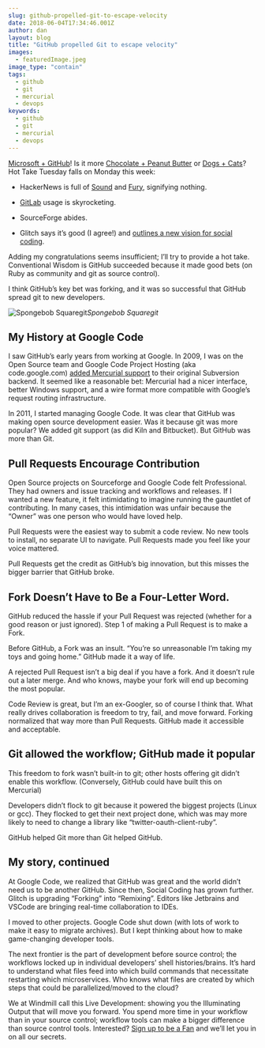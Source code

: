 ```yaml
---
slug: github-propelled-git-to-escape-velocity
date: 2018-06-04T17:34:46.001Z
author: dan
layout: blog
title: "GitHub propelled Git to escape velocity"
images:
  - featuredImage.jpeg
image_type: "contain"
tags:
  - github
  - git
  - mercurial
  - devops
keywords:
  - github
  - git
  - mercurial
  - devops
---
```


[Microsoft + GitHub](https://blogs.microsoft.com/blog/2018/06/04/microsoft-github-empowering-developers/)! Is it more [Chocolate + Peanut Butter](https://www.youtube.com/watch?v=DJLDF6qZUX0) or [Dogs + Cats](https://www.youtube.com/watch?v=JmzuRXLzqKk)? Hot Take Tuesday falls on Monday this week:

* HackerNews is full of [Sound](https://news.ycombinator.com/item?id=17229848) and [Fury](https://news.ycombinator.com/item?id=17226225), signifying nothing.

* [GitLab](https://news.ycombinator.com/item?id=17223116) usage is skyrocketing.

* SourceForge abides.

* Glitch says it’s good (I agree!) and [outlines a new vision for social coding](https://medium.com/glitch/github-glitch-and-the-future-of-social-coding-5e6faa45c8f2).

Adding my congratulations seems insufficient; I’ll try to provide a hot take. Conventional Wisdom is GitHub succeeded because it made good bets (on Ruby as community and git as source control).

I think GitHub’s key bet was forking, and it was so successful that GitHub spread git to new developers.

![Spongebob Squaregit](/assets/images/github-propelled-git-to-escape-velocity/featuredImage.jpeg)*Spongebob Squaregit*

## My History at Google Code

I saw GitHub’s early years from working at Google. In 2009, I was on the Open Source team and Google Code Project Hosting (aka code.google.com) [added Mercurial support](https://www.youtube.com/watch?v=ri796Hx8las) to their original Subversion backend. It seemed like a reasonable bet: Mercurial had a nicer interface, better Windows support, and a wire format more compatible with Google’s request routing infrastructure.

In 2011, I started managing Google Code. It was clear that GitHub was making open source development easier. Was it because git was more popular? We added git support (as did Kiln and Bitbucket). But GitHub was more than Git.

## Pull Requests Encourage Contribution

Open Source projects on Sourceforge and Google Code felt Professional. They had owners and issue tracking and workflows and releases. If I wanted a new feature, it felt intimidating to imagine running the gauntlet of contributing. In many cases, this intimidation was unfair because the “Owner” was one person who would have loved help.

Pull Requests were the easiest way to submit a code review. No new tools to install, no separate UI to navigate. Pull Requests made you feel like your voice mattered.

Pull Requests get the credit as GitHub’s big innovation, but this misses the bigger barrier that GitHub broke.

## Fork Doesn’t Have to Be a Four-Letter Word.

GitHub reduced the hassle if your Pull Request was rejected (whether for a good reason or just ignored). Step 1 of making a Pull Request is to make a Fork.

Before GitHub, a Fork was an insult. “You’re so unreasonable I’m taking my toys and going home.” GitHub made it a way of life.

A rejected Pull Request isn’t a big deal if you have a fork. And it doesn’t rule out a later merge. And who knows, maybe your fork will end up becoming the most popular.

Code Review is great, but I’m an ex-Googler, so of course I think that. What really drives collaboration is freedom to try, fail, and move forward. Forking normalized that way more than Pull Requests. GitHub made it accessible and acceptable.

## Git allowed the workflow; GitHub made it popular

This freedom to fork wasn’t built-in to git; other hosts offering git didn’t enable this workflow. (Conversely, GitHub could have built this on Mercurial)

Developers didn’t flock to git because it powered the biggest projects (Linux or gcc). They flocked to get their next project done, which was may more likely to need to change a library like “twitter-oauth-client-ruby”.

GitHub helped Git more than Git helped GitHub.

## My story, continued

At Google Code, we realized that GitHub was great and the world didn’t need us to be another GitHub. Since then, Social Coding has grown further. Glitch is upgrading “Forking” into “Remixing”. Editors like Jetbrains and VSCode are bringing real-time collaboration to IDEs.

I moved to other projects. Google Code shut down (with lots of work to make it easy to migrate archives). But I kept thinking about how to make game-changing developer tools.

The next frontier is the part of development before source control; the workflows locked up in individual developers’ shell histories/brains. It’s hard to understand what files feed into which build commands that necessitate restarting which microservices. Who knows what files are created by which steps that could be parallelized/moved to the cloud?

We at Windmill call this Live Development: showing you the Illuminating Output that will move you forward. You spend more time in your workflow than in your source control; workflow tools can make a bigger difference than source control tools. Interested? [Sign up to be a Fan](https://medium.com/windmill-engineering/windmill-fan-program-a4c0066c356d) and we’ll let you in on all our secrets.
